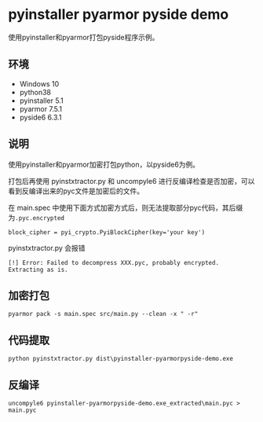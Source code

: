 # pyinstaller pyarmor pyside demo

使用pyinstaller和pyarmor打包pyside程序示例。

## 环境

- Windows 10
- python38
- pyinstaller 5.1
- pyarmor 7.5.1
- pyside6 6.3.1

## 说明

使用pyinstaller和pyarmor加密打包python，以pyside6为例。

打包后再使用 pyinstxtractor.py 和 uncompyle6 进行反编译检查是否加密，可以看到反编译出来的pyc文件是加密后的文件。

在 main.spec 中使用下面方式加密方式后，则无法提取部分pyc代码，其后缀为`.pyc.encrypted`

```
block_cipher = pyi_crypto.PyiBlockCipher(key='your key')
```

pyinstxtractor.py 会报错

```
[!] Error: Failed to decompress XXX.pyc, probably encrypted. Extracting as is.
```

## 加密打包

    pyarmor pack -s main.spec src/main.py --clean -x " -r"

## 代码提取

    python pyinstxtractor.py dist\pyinstaller-pyarmorpyside-demo.exe

## 反编译

    uncompyle6 pyinstaller-pyarmorpyside-demo.exe_extracted\main.pyc > main.pyc
